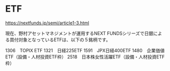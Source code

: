 # ETF
https://nextfunds.jp/semi/article1-3.html


現在、野村アセットマネジメントが運用するNEXT FUNDSシリーズで日銀による買付対象となっているETFは、以下の５銘柄です。

1306　TOPIX ETF
1321　日経225ETF
1591　JPX日経400ETF
1480　企業価値ETF（設備・人材投資ETF枠）
2518　日本株女性活躍ETF（設備・人材投資ETF枠）
